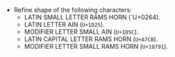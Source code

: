 * Refine shape of the following characters:
  - LATIN SMALL LETTER RAMS HORN (`U+0264).
  - LATIN LETTER AIN (`U+1D25`).
  - MODIFIER LETTER SMALL AIN (`U+1D5C`).
  - LATIN CAPITAL LETTER RAMS HORN (`U+A7CB`).
  - MODIFIER LETTER SMALL RAMS HORN (`U+10791`).
